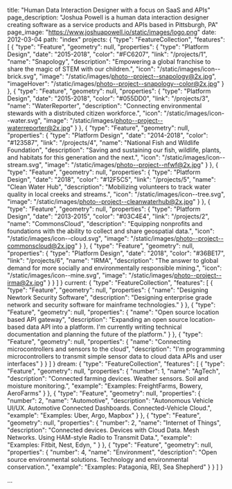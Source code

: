 title: "Human Data Interaction Designer with a focus on SaaS and APIs"
page_description: "Joshua Powell is a human data interaction designer creating software as a service products and APIs based in Pittsburgh, PA"
page_image: "https://www.joshuapowell.io/static/images/logo.png"
date: 2012-03-04
path: "index"
projects: {
  "type": "FeatureCollection",
  "features": [
    {
      "type": "Feature",
      "geometry": null,
      "properties": {
        "type": "Platform Design",
        "date": "2015-2018",
        "color": "#FC6207",
        "link": "/projects/1",
        "name": "Snapology",
        "description": "Empowering a global franchise to share the magic of STEM with our children.",
        "icon": "/static/images/icon--brick.svg",
        "image": "/static/images/photo--project--snapology@2x.jpg",
        "imageHover": "/static/images/photo--project--snapology--color@2x.jpg"
      }
    },
    {
      "type": "Feature",
      "geometry": null,
      "properties": {
        "type": "Platform Design",
        "date": "2015-2018",
        "color": "#055DD0",
        "link": "/projects/3",
        "name": "WaterReporter",
        "description": "Connecting environmental stewards with a distributed citizen workforce.",
        "icon": "/static/images/icon--water.svg",
        "image": "/static/images/photo--project--waterreporter@2x.jpg"
      }
    },
    {
      "type": "Feature",
      "geometry": null,
      "properties": {
        "type": "Platform Design",
        "date": "2014-2018",
        "color": "#123587",
        "link": "/projects/4",
        "name": "National Fish and Wildlife Foundation",
        "description": "Saving and sustaining our fish, wildlife, plants, and habitats for this generation and the next.",
        "icon": "/static/images/icon--stream.svg",
        "image": "/static/images/photo--project--nfwf@2x.jpg"
      }
    },
    {
      "type": "Feature",
      "geometry": null,
      "properties": {
        "type": "Platform Design",
        "date": "2018",
        "color": "#12F5C5",
        "link": "/projects/5",
        "name": "Clean Water Hub",
        "description": "Mobilizing volunteers to track water quality in local creeks and streams.",
        "icon": "/static/images/icon--tree.svg",
        "image": "/static/images/photo--project--cleanwaterhub@2x.jpg"
      }
    },
    {
      "type": "Feature",
      "geometry": null,
      "properties": {
        "type": "Platform Design",
        "date": "2013-2015",
        "color": "#03C4E4",
        "link": "/projects/2",
        "name": "CommonsCloud",
        "description": "Equipping nonprofits and foundations with the ability to collect and share geospatial data.",
        "icon": "/static/images/icon--cloud.svg",
        "image": "/static/images/photo--project--commonscloud@2x.jpg"
      }
    },
    {
      "type": "Feature",
      "geometry": null,
      "properties": {
        "type": "Platform Design",
        "date": "2018",
        "color": "#36BE17",
        "link": "/projects/6",
        "name": "IRMA",
        "description": "The answer to global demand for more socially and environmentally responsible mining.",
        "icon": "/static/images/icon--mine.svg",
        "image": "/static/images/photo--project--irma@2x.jpg"
      }
    }
  ]
}
current: {
  "type": "FeatureCollection",
  "features": [
    {
      "type": "Feature",
      "geometry": null,
      "properties": {
        "name": "Designing Newtork Security Software",
        "description": "Designing enterprise grade network and security software for mainframe technologies."
      }
    },
    {
      "type": "Feature",
      "geometry": null,
      "properties": {
        "name": "Open source location based API gateway",
        "description": "Expanding an open source location-based data API into a platform. I'm currently writing technical documentation and planning the future of the platform."
      }
    },
    {
      "type": "Feature",
      "geometry": null,
      "properties": {
        "name": "Connecting microcontrollers and sensors to the cloud",
        "description": "I'm programming microcontrollers to transmit simple sensor data to cloud data APIs and user interfaces"
      }
    }
  ]
}
dream: {
  "type": "FeatureCollection",
  "features": [
    {
      "type": "Feature",
      "geometry": null,
      "properties": {
        "number": 1,
        "name": "AgTech",
        "description": "Connected farming devices. Weather sensors. Soil and moisture monitoring.",
        "example": "Examples: FreightFarms, Bowery, AeroFarms"
      }
    },
    {
      "type": "Feature",
      "geometry": null,
      "properties": {
        "number": 2,
        "name": "Automotive",
        "description": "Autonomous Vehicle UI/UX. Automotive Connected Dashboards. Connected-Vehicle Cloud.",
        "example": "Examples: Uber, Argo, Mapbox"
      }
    },
    {
      "type": "Feature",
      "geometry": null,
      "properties": {
        "number": 2,
        "name": "Internet of Things",
        "description": "Connected devices. Devices with Cloud Data. Mesh Networks. Using HAM-style Radio to Transmit Data.",
        "example": "Examples: Fitbit, Nest, Edyn, "
      }
    },
    {
      "type": "Feature",
      "geometry": null,
      "properties": {
        "number": 4,
        "name": "Environment",
        "description": "Open source environmental solutions. Technology and environmental conservation.",
        "example": "Examples: Patagonia, REI, Sea Shepherd"
      }
    }
  ]
}


...